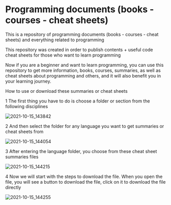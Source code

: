 # Programming documents (books - courses - cheat sheets)
This is a repository of programming documents (books - courses - cheat sheets) and everything related to programming

This repository was created in order to publish contents + useful code cheat sheets for those who want to learn programming

Now if you are a beginner and want to learn programming, you can use this repository to get more information, books, courses, summaries, as well as cheat sheets about programming and others, and it will also benefit you in your learning journey.

How to use or download these summaries or cheat sheets

1 The first thing you have to do is choose a folder or section from the following disciplines

![2021-10-15_143842](https://user-images.githubusercontent.com/72635460/137556433-eb3467b6-290b-4dcc-b421-67a5482f8b90.png)

2 And then select the folder for any language you want to get summaries or cheat sheets from

![2021-10-15_144054](https://user-images.githubusercontent.com/72635460/137556550-c44ab8bf-7dad-4c8e-a34f-ec66069ec6fa.png)

3 After entering the language folder, you choose from these cheat sheet summaries files

![2021-10-15_144215](https://user-images.githubusercontent.com/72635460/137556637-5d0e1892-016a-4d9e-b751-7265fcf9c360.png)

4 Now we will start with the steps to download the file. When you open the file, you will see a button to download the file, click on it to download the file directly

![2021-10-15_144255](https://user-images.githubusercontent.com/72635460/137556799-3563422b-632d-4aad-957e-a83db9ec03bf.png)
